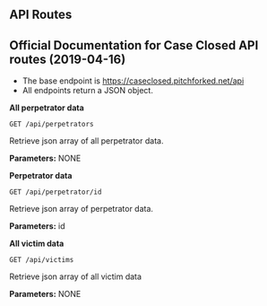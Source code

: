 ## API Routes

## Official Documentation for Case Closed API routes (2019-04-16)

* The base endpoint is https://caseclosed.pitchforked.net/api
* All endpoints return a JSON object.

**All perpetrator data**

`GET /api/perpetrators`

Retrieve json array of all perpetrator data.

**Parameters:** NONE

**Perpetrator data**

`GET /api/perpetrator/id`

Retrieve json array of perpetrator data.

**Parameters:** id

**All victim data**

`GET /api/victims`

Retrieve json array of all victim data

**Parameters:** NONE

